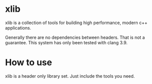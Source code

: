 xlib
====

xlib is a collection of tools for building high performance, modern c++
applications.

Generally there are no dependencies between headers. That is not a guarantee.
This system has only been tested with clang 3.9.

# How to use
xlib is a header only library set. Just include the tools you need.
